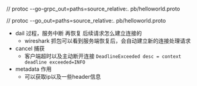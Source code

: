 //  protoc --go-grpc_out=paths=source_relative:. pb/helloworld.proto

//  protoc --go_out=paths=source_relative:.  pb/helloworld.proto



- dail 过程，服务中断 再恢复 后续请求怎么建立连接的
  - wireshark 抓包可以看到服务端恢复后，会自动建立新的连接处理请求
- cancel 捕获
  - 客户端超时以及主动断开连接 `DeadlineExceeded desc = context deadline exceeded=INFO`
- metadata 作用
  - 可以获取ip以及一些header信息